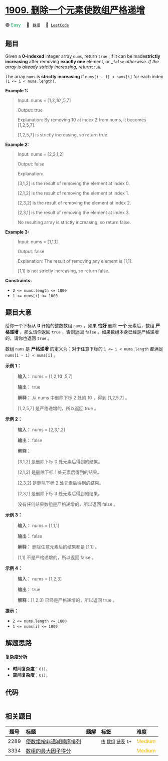 # [1909. 删除一个元素使数组严格递增](https://leetcode.com/problems/remove-one-element-to-make-the-array-strictly-increasing)

🟢 <font color=#15bd66>Easy</font>&emsp; 🔖&ensp; [`数组`](/tag/array.md)&emsp; 🔗&ensp;[`LeetCode`](https://leetcode.com/problems/remove-one-element-to-make-the-array-strictly-increasing)

## 题目

Given a **0-indexed** integer array `nums`, return `true` _if it can be
made**strictly increasing** after removing **exactly one** element, or
_`false` _otherwise. If the array is already strictly increasing,
return_`true`.

The array `nums` is **strictly increasing** if `nums[i - 1] < nums[i]` for
each index `(1 <= i < nums.length).`



**Example 1:**

> Input: nums = [1,2,_10_ ,5,7]
> 
> Output: true
> 
> Explanation: By removing 10 at index 2 from nums, it becomes [1,2,5,7].
> 
> [1,2,5,7] is strictly increasing, so return true.

**Example 2:**

> Input: nums = [2,3,1,2]
> 
> Output: false
> 
> Explanation:
> 
> [3,1,2] is the result of removing the element at index 0.
> 
> [2,1,2] is the result of removing the element at index 1.
> 
> [2,3,2] is the result of removing the element at index 2.
> 
> [2,3,1] is the result of removing the element at index 3.
> 
> No resulting array is strictly increasing, so return false.

**Example 3:**

> Input: nums = [1,1,1]
> 
> Output: false
> 
> Explanation: The result of removing any element is [1,1].
> 
> [1,1] is not strictly increasing, so return false.

**Constraints:**

  * `2 <= nums.length <= 1000`
  * `1 <= nums[i] <= 1000`


## 题目大意

给你一个下标从 **0** 开始的整数数组 `nums` ，如果 **恰好** 删除 **一个** 元素后，数组 **严格递增** ，那么请你返回
`true` ，否则返回 `false` 。如果数组本身已经是严格递增的，请你也返回 `true` 。

数组 `nums` 是 **严格递增** 的定义为：对于任意下标的 `1 <= i < nums.length` 都满足 `nums[i - 1] <
nums[i]` 。

**示例 1：**

> 
> 
> 
> 
> 
> **输入：** nums = [1,2,**10** ,5,7]
> 
> **输出：** true
> 
> **解释：** 从 nums 中删除下标 2 处的 10 ，得到 [1,2,5,7] 。
> 
> [1,2,5,7] 是严格递增的，所以返回 true 。
> 
> 

**示例 2：**

> 
> 
> 
> 
> 
> **输入：** nums = [2,3,1,2]
> 
> **输出：** false
> 
> **解释：**
> 
> [3,1,2] 是删除下标 0 处元素后得到的结果。
> 
> [2,1,2] 是删除下标 1 处元素后得到的结果。
> 
> [2,3,2] 是删除下标 2 处元素后得到的结果。
> 
> [2,3,1] 是删除下标 3 处元素后得到的结果。
> 
> 没有任何结果数组是严格递增的，所以返回 false 。

**示例 3：**

> 
> 
> 
> 
> 
> **输入：** nums = [1,1,1]
> 
> **输出：** false
> 
> **解释：** 删除任意元素后的结果都是 [1,1] 。
> 
> [1,1] 不是严格递增的，所以返回 false 。
> 
> 

**示例 4：**

> 
> 
> 
> 
> 
> **输入：** nums = [1,2,3]
> 
> **输出：** true
> 
> **解释：**[1,2,3] 已经是严格递增的，所以返回 true 。
> 
> 

**提示：**

  * `2 <= nums.length <= 1000`
  * `1 <= nums[i] <= 1000`


## 解题思路

#### 复杂度分析

- **时间复杂度**：`O()`，
- **空间复杂度**：`O()`，

## 代码

```javascript

```

## 相关题目

<!-- prettier-ignore -->
| 题号 | 标题 | 题解 | 标签 | 难度 |
| :------: | :------ | :------: | :------ | :------ |
| 2289 | [使数组按非递减顺序排列](https://leetcode.com/problems/steps-to-make-array-non-decreasing) |  |  [`栈`](/tag/stack.md) [`数组`](/tag/array.md) [`链表`](/tag/linked-list.md) `1+` | <font color=#ffb800>Medium</font> |
| 3334 | [数组的最大因子得分](https://leetcode.com/problems/find-the-maximum-factor-score-of-array) |  |  | <font color=#ffb800>Medium</font> |